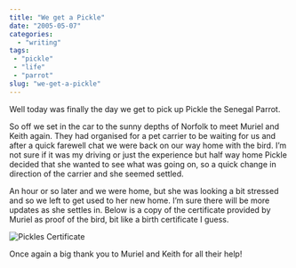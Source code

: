 ```yaml
---
title: "We get a Pickle"
date: "2005-05-07"
categories:
  - "writing"
tags:
 - "pickle"
 - "life"
 - "parrot"
slug: "we-get-a-pickle"
---
```


Well today was finally the day we get to pick up Pickle the Senegal Parrot.

So off we set in the car to the sunny depths of Norfolk to meet Muriel and Keith again. They had organised for a pet carrier to be waiting for us and after a quick farewell chat we were back on our way home with the bird.
I’m not sure if it was my driving or just the experience but half way home Pickle decided that she wanted to see what was going on, so a quick change in direction of the carrier and she seemed settled.

An hour or so later and we were home, but she was looking a bit stressed and so we left to get used to her new home. I’m sure there will be more updates as she settles in. Below is a copy of the certificate provided by Muriel as proof of the bird, bit like a birth certificate I guess.

![Pickles Certificate](/images/pickle_cert.jpg)

Once again a big thank you to Muriel and Keith for all their help!
